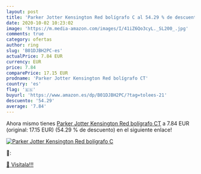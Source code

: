 ```yaml
---
layout: post
title: 'Parker Jotter Kensington Red bolígrafo C al 54.29 % de descuento'
date: 2020-10-02 10:23:02
image: 'https://m.media-amazon.com/images/I/41iZ6Qo3cyL._SL200_.jpg'
comments: true
category: ofertas
author: ring
slug: 'B01DJBH2PC-es'
actualPrice: 7.84 EUR
currency: EUR
price: 7.84
comparePrice: 17.15 EUR
prodname: 'Parker Jotter Kensington Red bolígrafo CT'
country: 'es'
flag: '🇪🇸'
buyurl: 'https://www.amazon.es/dp/B01DJBH2PC/?tag=tolees-21'
descuento: '54.29'
average: '7.84'
---
```


Ahora mismo tienes [Parker Jotter Kensington Red bolígrafo CT](https://www.amazon.es/dp/B01DJBH2PC/?tag=tolees-21) a 7.84 EUR (original: 17.15 EUR) (54.29 %  de descuento) en el siguiente enlace!

[![Parker Jotter Kensington Red bolígrafo C](https://m.media-amazon.com/images/I/41iZ6Qo3cyL._SL200_.jpg)](https://www.amazon.es/dp/B01DJBH2PC/?tag=tolees-21)

🔎:


[🛒 Visítala!!!](https://www.amazon.es/dp/B01DJBH2PC/?tag=tolees-21)
